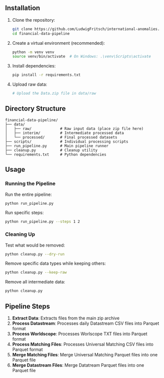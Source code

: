 ## Installation

1. Clone the repository:
   ```bash
   git clone https://github.com/LudwigFritsch/international-anomalies.git
   cd financial-data-pipeline
   ```

2. Create a virtual environment (recommended):
   ```bash
   python -m venv venv
   source venv/bin/activate  # On Windows: .\venv\Scripts\activate
   ```

3. Install dependencies:
   ```bash
   pip install -r requirements.txt
   ```

4. Upload raw data:
   ```bash
   # Upload the Data.zip file in data/raw
   ```

## Directory Structure

```
financial-data-pipeline/
├── data/
│   ├── raw/             # Raw input data (place zip file here)
│   ├── interim/         # Intermediate processed data
│   └── processed/       # Final processed datasets
├── scripts/             # Individual processing scripts
├── run_pipeline.py      # Main pipeline runner
├── cleanup.py           # Cleanup utility
└── requirements.txt     # Python dependencies
```

## Usage

### Running the Pipeline

Run the entire pipeline:
```bash
python run_pipeline.py
```

Run specific steps:
```bash
python run_pipeline.py --steps 1 2
```

### Cleaning Up

Test what would be removed:
```bash
python cleanup.py --dry-run
```

Remove specific data types while keeping others:
```bash
python cleanup.py --keep-raw
```

Remove all intermediate data:
```bash
python cleanup.py
```

## Pipeline Steps

1. **Extract Data**: Extracts files from the main zip archive
2. **Process Datastream**: Processes daily Datastream CSV files into Parquet format
3. **Process Worldscope**: Processes Worlscope TXT files into Parquet format
4. **Process Matching Files**: Processes Universal Matching CSV files into Parquet format
5. **Merge Matching Files**: Merge Universal Matching Parquet files into one Parquet file
5. **Merge Datastream Files**: Merge Datatream  Parquet files into one Parquet file
